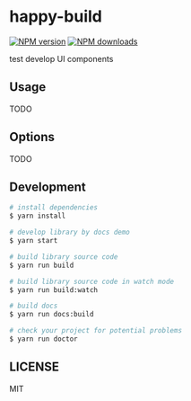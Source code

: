 # happy-build

[![NPM version](https://img.shields.io/npm/v/happy-build.svg?style=flat)](https://npmjs.org/package/happy-build)
[![NPM downloads](http://img.shields.io/npm/dm/happy-build.svg?style=flat)](https://npmjs.org/package/happy-build)

test develop UI components

## Usage

TODO

## Options

TODO

## Development

```bash
# install dependencies
$ yarn install

# develop library by docs demo
$ yarn start

# build library source code
$ yarn run build

# build library source code in watch mode
$ yarn run build:watch

# build docs
$ yarn run docs:build

# check your project for potential problems
$ yarn run doctor
```

## LICENSE

MIT
